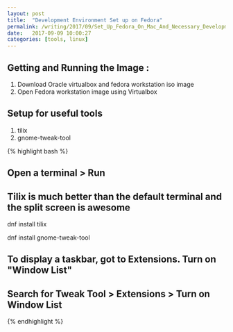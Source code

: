 ```yaml
---
layout: post
title:  "Development Environment Set up on Fedora"
permalink: /writing/2017/09/Set_Up_Fedora_On_Mac_And_Necessary_Development_Tools/
date:   2017-09-09 10:00:27
categories: [tools, linux]
---
```


## Getting and Running the Image :

1. Download Oracle virtualbox and fedora workstation iso image
2. Open Fedora workstation image using Virtualbox

## Setup for useful tools

1. tilix
2. gnome-tweak-tool

{% highlight bash %}
## Open a terminal > Run
## Tilix is much better than the default terminal and the split screen is awesome
dnf install tilix

dnf install gnome-tweak-tool
## To display a taskbar, got to Extensions. Turn on "Window List"
## Search for Tweak Tool > Extensions > Turn on Window List
{% endhighlight %}



